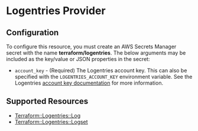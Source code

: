# Logentries Provider

## Configuration

To configure this resource, you must create an AWS Secrets Manager secret with the name **terraform/logentries**. The below arguments may be included as the key/value or JSON properties in the secret:

* `account_key` - (Required) The Logentries account key. This can also be specified with the `LOGENTRIES_ACCOUNT_KEY` environment variable. See the Logentries [account key documentation](https://logentries.com/doc/accountkey/) for more information.

## Supported Resources

* [Terraform::Logentries::Log](docs/providers/logentries/Log.md)
* [Terraform::Logentries::Logset](docs/providers/logentries/Logset.md)